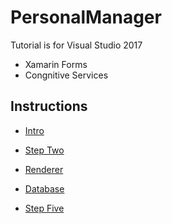 # PersonalManager


Tutorial is for Visual Studio 2017


* Xamarin Forms
* Congnitive Services


## Instructions

* [Intro](https://github.com/madrvojt/PersonalManager/blob/master/Instructions/Step1-intro+layouts.md)

* [Step Two](https://github.com/madrvojt/PersonalManager/blob/master/Instructions/Step2-pages+navigations.md)

* [Renderer](https://github.com/madrvojt/PersonalManager/blob/master/Instructions/Step3-lists.md)

* [Database](https://github.com/madrvojt/PersonalManager/blob/master/Instructions/Step4-database.md)

* [Step Five](https://github.com/madrvojt/PersonalManager/blob/master/Instructions/Step5-congnitiveservices.md)
